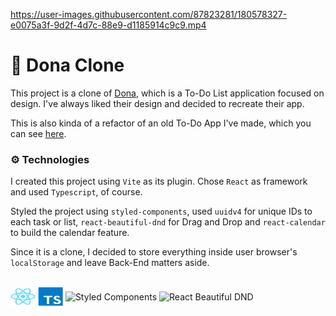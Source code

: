 https://user-images.githubusercontent.com/87823281/180578327-e0075a3f-9d2f-4d7c-88e9-d1185914c9c9.mp4

# 📃 ️Dona Clone

This project is a clone of [Dona](https://dona.ai/), which is a To-Do List application focused on design. I've always liked their design and decided to recreate their app.

This is also kinda of a refactor of an old To-Do App I've made, which you can see [here](https://github.com/antoniopataro/todo-app).

### ⚙️ Technologies

I created this project using `Vite` as its plugin. Chose `React` as framework and used `Typescript`, of course.

Styled the project using `styled-components`, used `uuidv4` for unique IDs to each task or list, `react-beautiful-dnd` for Drag and Drop and `react-calendar` to build the calendar feature.

Since it is a clone, I decided to store everything inside user browser's `localStorage` and leave Back-End matters aside.

<div style="display: inline_block"><br>
<img align="center" title="ReactJS" alt="ReactJS" height="30" width="40" src="https://raw.githubusercontent.com/devicons/devicon/master/icons/react/react-original.svg">
  <img align="center" title="Typescript" alt="Typescript" height="30" width="40" src="https://raw.githubusercontent.com/devicons/devicon/master/icons/typescript/typescript-plain.svg">
  <img align="center" title="Styled Components" alt="Styled Components" height="30" width="40" src="https://user-images.githubusercontent.com/87823281/180796443-4c332fa5-94c7-4aa2-a9b3-775d16e62f62.svg">
  <img align="center" title="React Beautiful DND" alt="React Beautiful DND" height="30" width="40" src="https://user-images.githubusercontent.com/87823281/180798426-f22cef71-bfd3-43d7-a044-7e1d263bb150.svg">
</div>
